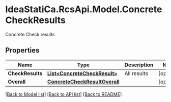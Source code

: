 # IdeaStatiCa.RcsApi.Model.ConcreteCheckResults
Concrete Check results

## Properties

Name | Type | Description | Notes
------------ | ------------- | ------------- | -------------
**CheckResults** | [**List&lt;ConcreteCheckResult&gt;**](ConcreteCheckResult.md) | All results | [optional] 
**Overall** | [**ConcreteCheckResultOverall**](ConcreteCheckResultOverall.md) |  | [optional] 

[[Back to Model list]](../README.md#documentation-for-models) [[Back to API list]](../README.md#documentation-for-api-endpoints) [[Back to README]](../README.md)

